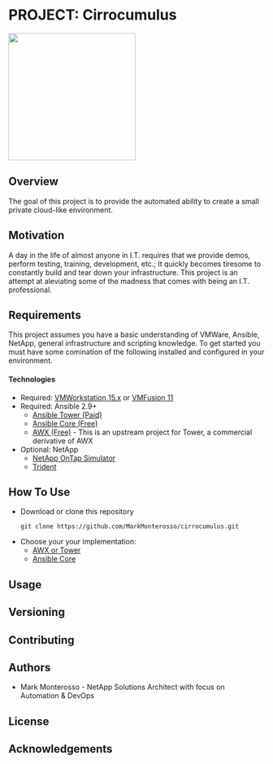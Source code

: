 # PROJECT: Cirrocumulus
<img src="https://github.com/MarkMonterosso/vm-deployment/blob/dev/imgs/cirrocumulus.jpeg" width=250>

## Overview
The goal of this project is to provide the automated ability to create a small private cloud-like environment.

## Motivation
A day in the life of almost anyone in I.T. requires that we provide demos, perform testing, training,
development, etc.; It quickly becomes tiresome to constantly build and tear down your infrastructure. This project is 
an attempt at aleviating some of the madness that comes with being an I.T. professional. 

## Requirements
This project assumes you have a basic understanding of VMWare, Ansible, NetApp, general infrastructure and scripting knowledge. 
To get started you must have some comination of the following installed and configured in your environment.

#### Technologies
+ Required: <a href="https://www.vmware.com/products/workstation-pro/workstation-pro-evaluation.html">VMWorkstation 15.x</a> or <a href="https://www.vmware.com/go/downloadfusion">VMFusion 11</a>
+ Required: Ansible 2.9+
  + <a href="https://docs.ansible.com/">Ansible Tower (Paid)</a>
  + <a href="https://docs.ansible.com/">Ansible Core (Free)</a>
  + <a href="https://github.com/ansible/awx">AWX (Free)</a> - This is an upstream project for Tower, a commercial derivative of AWX 
+ Optional: NetApp
  + <a href="https://mysupport.netapp.com/site/tools/tool-eula/5e31797415040d3cce0033d3">NetApp OnTap Simulator</a>
  + <a href="https://netapp-trident.readthedocs.io/en/stable-v20.01/">Trident</a>
  
## How To Use

+ Download or clone this repository
    ```
    git clone https://github.com/MarkMonterosso/cirrocumulus.git    
    ```
+ Choose your your implementation:
  + <a href="https://github.com/MarkMonterosso/vm-deployment/blob/dev/TOWER_AWX.md">AWX or Tower</a>
  + <a href="https://github.com/MarkMonterosso/vm-deployment/blob/dev/ANSIBLE.md">Ansible Core</a>
  
## Usage

## Versioning

## Contributing

## Authors
+ Mark Monterosso - NetApp Solutions Architect with focus on Automation & DevOps

## License

## Acknowledgements
